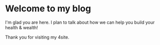 # Welcome to my blog

I'm glad you are here. I plan to talk about how we can help you build your health & wealth! 

Thank you for visiting my 4site.

